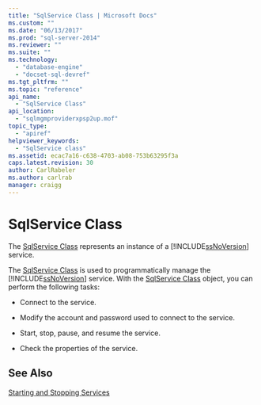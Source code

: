```yaml
---
title: "SqlService Class | Microsoft Docs"
ms.custom: ""
ms.date: "06/13/2017"
ms.prod: "sql-server-2014"
ms.reviewer: ""
ms.suite: ""
ms.technology: 
  - "database-engine"
  - "docset-sql-devref"
ms.tgt_pltfrm: ""
ms.topic: "reference"
api_name: 
  - "SqlService Class"
api_location: 
  - "sqlmgmproviderxpsp2up.mof"
topic_type: 
  - "apiref"
helpviewer_keywords: 
  - "SqlService class"
ms.assetid: ecac7a16-c638-4703-ab08-753b63295f3a
caps.latest.revision: 30
author: CarlRabeler
ms.author: carlrab
manager: craigg
---
```

# SqlService Class
  The [SqlService Class](sqlservice-class.md) represents an instance of a [!INCLUDE[ssNoVersion](../../../includes/ssnoversion-md.md)] service.  
  
 The [SqlService Class](sqlservice-class.md) is used to programmatically manage the [!INCLUDE[ssNoVersion](../../../includes/ssnoversion-md.md)] service. With the [SqlService Class](sqlservice-class.md) object, you can perform the following tasks:  
  
-   Connect to the service.  
  
-   Modify the account and password used to connect to the service.  
  
-   Start, stop, pause, and resume the service.  
  
-   Check the properties of the service.  
  
## See Also  
 [Starting and Stopping Services](http://technet.microsoft.com/library/ms174886\(v=sql.105\).aspx)  
  
  
